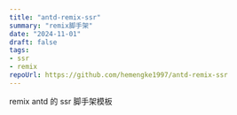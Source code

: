 ```yaml
---
title: "antd-remix-ssr"
summary: "remix脚手架"
date: "2024-11-01"
draft: false
tags:
- ssr
- remix
repoUrl: https://github.com/hemengke1997/antd-remix-ssr
---
```


remix antd 的 ssr 脚手架模板
